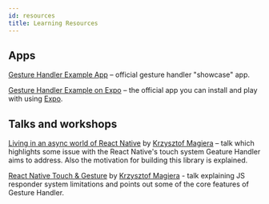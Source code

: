 ```yaml
---
id: resources
title: Learning Resources
---
```


## Apps

[Gesture Handler Example App](https://github.com/kmagiera/react-native-gesture-handler/blob/master/Example) – official gesture handler "showcase" app.

[Gesture Handler Example on Expo](https://exp.host/@osdnk/gesturehandlerexample) – the official app you can install and play with using [Expo](https://expo.io).

## Talks and workshops

[Living in an async world of React Native](https://www.youtube.com/watch?v=-Izgons3mec) by [Krzysztof Magiera](https://twitter.com/kzzzf) – talk which highlights some issue with the React Native's touch system Geature Handler aims to address. Also the motivation for building this library is explained.

[React Native Touch & Gesture](https://www.youtube.com/watch?v=V8maYc4R2G0) by [Krzysztof Magiera](https://twitter.com/kzzzf) - talk explaining JS responder system limitations and points out some of the core features of Gesture Handler.